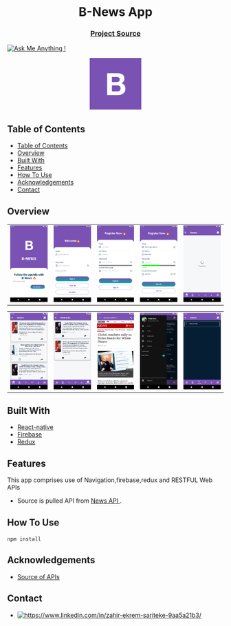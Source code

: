 <h1 align="center">B-News App</h1>


<div align="center">
  <h3>
    <a href="https://github.com/zahirekrem09/b-newsApp">
      Project Source
    </a>
 
  </h3>
</div>

[![Ask Me Anything !](https://img.shields.io/badge/Ask%20me-anything-1abc9c.svg)](https://GitHub.com/Naereen/ama)


<div style="text-align:center">
<kbd>
<img src="./src/assets/logo.png" alt="B-News" title="A cute kitten" width="120" height="120"/>
</kbd>
</div>

## Table of Contents

- [Table of Contents](#table-of-contents)
- [Overview](#overview)
- [Built With](#built-with)
- [Features](#features)
- [How To Use](#how-to-use)
- [Acknowledgements](#acknowledgements)
- [Contact](#contact)
  


<!-- OVERVIEW -->

## Overview

|                             |                             |                             |                             |                              |
| :-------------------------: | :-------------------------: | :-------------------------: | :-------------------------: | :--------------------------: |
| ![img-1](src/assets/splash.png '1') | ![img-2](src/assets/login.png '2') | ![img-3](src/assets/register.png '3') | ![img-4](src/assets/register2.png '4') | ![img-5](src/assets/homeload.png '5') |

|                             |                             |                             |                             |                              |
| :-------------------------: | :-------------------------: | :-------------------------: | :-------------------------: | :--------------------------: |
| ![img-6](src/assets/home.png '1') | ![img-7](src/assets/bookmarks.png '2') | ![img-8](src/assets/detail.png '3') | ![img-9](src/assets/darkmod.png '4') | ![img-10](src/assets/darkmod2.png '5') |

## Built With

<!-- This section should list any major frameworks that you built your project using. Here are a few examples.-->

- [React-native](https://reactnative.dev/)
- [Firebase](https://firebase.google.com/)
- [Redux](https://redux.js.org/)


## Features

This app comprises use of Navigation,firebase,redux and RESTFUL Web APIs

- Source is pulled API from [News API ](https://newsapi.org/).

## How To Use

```
npm install 
```


## Acknowledgements

<!-- This section should list any articles or add-ons/plugins that helps you to complete the project. This is optional but it will help you in the future. For exmpale -->

- [Source of APIs](https://newsapi.org/)

## Contact

- <a href="https://www.linkedin.com/in/zahir-ekrem-sariteke-9aa5a21b3/" target="_blank">
    <img src="https://img.shields.io/badge/%20-linkedin-0072b1" alt="https://www.linkedin.com/in/zahir-ekrem-sariteke-9aa5a21b3/">
</a>




